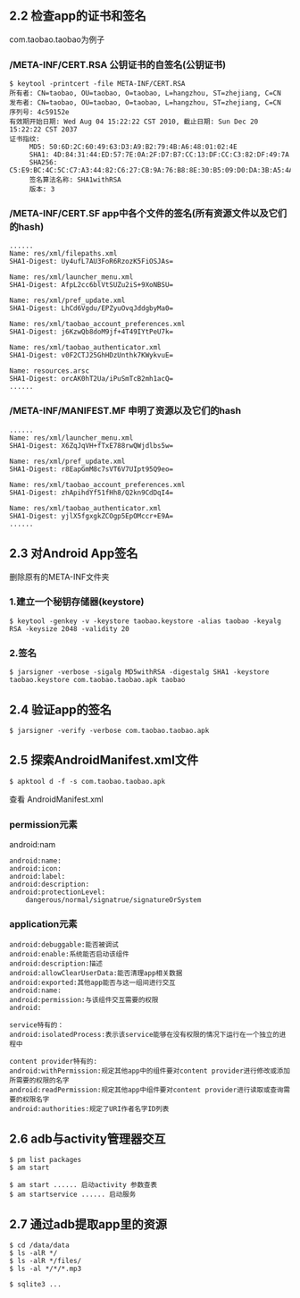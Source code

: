 ## 2.2 检查app的证书和签名

com.taobao.taobao为例子

### /META-INF/CERT.RSA 公钥证书的自签名(公钥证书)

	$ keytool -printcert -file META-INF/CERT.RSA 
	所有者: CN=taobao, OU=taobao, O=taobao, L=hangzhou, ST=zhejiang, C=CN
	发布者: CN=taobao, OU=taobao, O=taobao, L=hangzhou, ST=zhejiang, C=CN
	序列号: 4c59152e
	有效期开始日期: Wed Aug 04 15:22:22 CST 2010, 截止日期: Sun Dec 20 15:22:22 CST 2037
	证书指纹:
		 MD5: 50:6D:2C:60:49:63:D3:A9:B2:79:4B:A6:48:01:02:4E
		 SHA1: 4D:84:31:44:ED:57:7E:0A:2F:D7:B7:CC:13:DF:CC:C3:82:DF:49:7A
		 SHA256: C5:E9:BC:4C:5C:C7:A3:44:82:C6:27:CB:9A:76:B8:8E:30:B5:09:D0:DA:3B:A5:4A:66:27:42:00:E1:9C:27:43
		 签名算法名称: SHA1withRSA
		 版本: 3

### /META-INF/CERT.SF app中各个文件的签名(所有资源文件以及它们的hash)

	......
	Name: res/xml/filepaths.xml
	SHA1-Digest: Uy4ufL7AU3FoR6RzozK5FiOSJAs=

	Name: res/xml/launcher_menu.xml
	SHA1-Digest: AfpL2cc6blVtSUZu2iS+9XoNBSU=

	Name: res/xml/pref_update.xml
	SHA1-Digest: LhCd6Vgdu/EPZyuOvqJddgbyMa0=

	Name: res/xml/taobao_account_preferences.xml
	SHA1-Digest: j6KzwQb8doM9jf+4T49IYtPeU7k=

	Name: res/xml/taobao_authenticator.xml
	SHA1-Digest: v0F2CTJ25GhHDzUnthk7KWykvuE=

	Name: resources.arsc
	SHA1-Digest: orcAK0hT2Ua/iPuSmTcB2mh1acQ=
	......

### /META-INF/MANIFEST.MF 申明了资源以及它们的hash

	......
	Name: res/xml/launcher_menu.xml
	SHA1-Digest: X6ZqJqVH+fTxE788rwQWjdlbs5w=

	Name: res/xml/pref_update.xml
	SHA1-Digest: r8EapGmM8c7sVT6V7UIpt95Q9eo=

	Name: res/xml/taobao_account_preferences.xml
	SHA1-Digest: zhApihdYf51fHh8/Q2kn9CdDqI4=

	Name: res/xml/taobao_authenticator.xml
	SHA1-Digest: yjlX5fgxgkZCOgp5EpOMccr+E9A=
	......

## 2.3 对Android App签名

删除原有的META-INF文件夹

### 1.建立一个秘钥存储器(keystore)

	$ keytool -genkey -v -keystore taobao.keystore -alias taobao -keyalg RSA -keysize 2048 -validity 20

### 2.签名

	$ jarsigner -verbose -sigalg MD5withRSA -digestalg SHA1 -keystore taobao.keystore com.taobao.taobao.apk taobao

## 2.4 验证app的签名

	$ jarsigner -verify -verbose com.taobao.taobao.apk

## 2.5 探索AndroidManifest.xml文件

	$ apktool d -f -s com.taobao.taobao.apk

查看 AndroidManifest.xml

### permission元素

<permission android:name="com.taobao.taobao.permission.MIPUSH_RECEIVE" android:protectionLevel="signatureOrSystem"/>
android:nam

	android:name:
	android:icon:
	android:label:
	android:description:
	android:protectionLevel:
		dangerous/normal/signatrue/signatureOrSystem

### application元素

<application android:allowBackup="false" android:configChanges="keyboardHidden" android:exported="false" android:icon="@drawable/icon" android:label="@string/taobao_app_name" android:largeHeap="true" android:launchMode="singleTask" android:name="android.taobao.atlas.startup.AtlasBridgeApplication" android:persistent="false" android:screenOrientation="portrait" android:supportsRtl="false">

	android:debuggable:能否被调试
	android:enable:系统能否启动该组件
	android:description:描述
	android:allowClearUserData:能否清理app相关数据
	android:exported:其他app能否与这一组间进行交互
	android:name:
	android:permission:与该组件交互需要的权限
	android:

	service特有的：
	android:isolatedProcess:表示该service能够在没有权限的情况下运行在一个独立的进程中

	content provider特有的:
	android:withPermission:规定其他app中的组件要对content provider进行修改或添加所需要的权限的名字
	android:readPermission:规定其他app中组件要对content provider进行读取或查询需要的权限名字
	android:authorities:规定了URI作者名字ID列表

## 2.6 adb与activity管理器交互

	$ pm list packages
	$ am start 

	$ am start ...... 启动activity 参数查表
	$ am startservice ...... 启动服务

## 2.7 通过adb提取app里的资源

	$ cd /data/data
	$ ls -alR */ 
	$ ls -alR */files/
	$ ls -al */*/*.mp3

	$ sqlite3 ...








